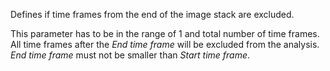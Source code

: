 Defines if time frames from the end of the image stack are excluded. 

This parameter has to be in the range of 1 and total number of time frames. All time frames after the _End time frame_ will be excluded from the analysis. _End time frame_ must not be smaller than  _Start time frame_.